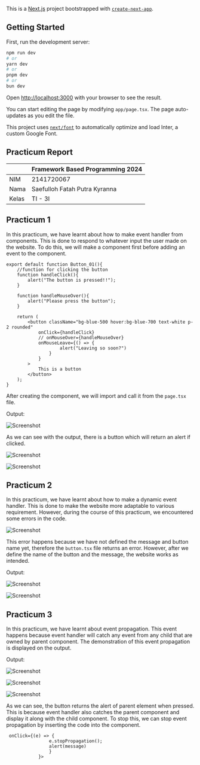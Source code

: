 This is a [Next.js](https://nextjs.org/) project bootstrapped with [`create-next-app`](https://github.com/vercel/next.js/tree/canary/packages/create-next-app).

## Getting Started

First, run the development server:

```bash
npm run dev
# or
yarn dev
# or
pnpm dev
# or
bun dev
```

Open [http://localhost:3000](http://localhost:3000) with your browser to see the result.

You can start editing the page by modifying `app/page.tsx`. The page auto-updates as you edit the file.

This project uses [`next/font`](https://nextjs.org/docs/basic-features/font-optimization) to automatically optimize and load Inter, a custom Google Font.

## Practicum Report

|  | Framework Based Programming 2024 |
|--|--|
| NIM |  2141720067|
| Nama |  Saefulloh Fatah Putra Kyranna |
| Kelas | TI - 3I |

## Practicum 1

In this practicum, we have learnt about how to make event handler from components. This is done to respond to whatever input the user made on the website. To do this, we will make a component first before adding an event to the component. 

``````
export default function Button_01(){
    //function for clicking the button
    function handleClick(){
        alert("The button is pressed!!");
    }

    function handleMouseOver(){
        alert("Please press the button");
    }

    return (
        <button className="bg-blue-500 hover:bg-blue-700 text-white p-2 rounded"
            onClick={handleClick}
            // onMouseOver={handleMouseOver}
            onMouseLeave={() => {
                    alert("Leaving so soon?")
                }
            }
        >
            This is a button
        </button>
    );
}
``````

After creating the component, we will import and call it from the ``page.tsx`` file. 

Output: 

![Screenshot](assets/01.png)

As we can see with the output, there is a button which will return an alert if clicked. 

![Screenshot](assets/02.png)

![Screenshot](assets/03.png)

## Practicum 2

In this practicum, we have learnt about how to make a dynamic event handler. This is done to make the website more adaptable to various requirement. However, during the course of this practicum, we encountered some errors in the code. 

![Screenshot](assets/04.png)

This error happens because we have not defined the message and button name yet, therefore the ``button.tsx`` file returns an error. However, after we define the name of the button and the message, the website works as intended. 

Output: 

![Screenshot](assets/06.png)

![Screenshot](assets/05.png)

## Practicum 3

In this practicum, we have learnt about event propagation. This event happens because event handler will catch any event from any child that are owned by parent component. The demonstration of this event propagation is displayed on the output. 

Output: 

![Screenshot](assets/07.png)

![Screenshot](assets/08.png)

![Screenshot](assets/09.png)

As we can see, the button returns the alert of parent element when pressed. This is because event handler also catches the parent component and display it along with the child component. To stop this, we can stop event propagation by inserting the code into the component. 

``````
 onClick={(e) => {
                e.stopPropagation();
                alert(message)
                }
            }>
``````

